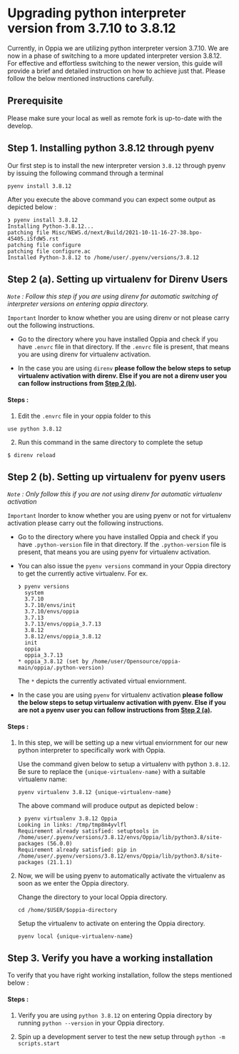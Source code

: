 # Upgrading python interpreter version from 3.7.10 to 3.8.12

Currently, in Oppia we are utilizing python interpreter version 3.7.10. We are now in a phase of switching to a more updated interpreter version 3.8.12. For effective and effortless switching to the newer version, this guide will provide a brief and detailed instruction on how to achieve just that. Please follow the below mentioned instructions carefully.

## Prerequisite
Please make sure your local as well as remote fork is up-to-date with the develop. 

## Step 1. Installing python 3.8.12 through pyenv
Our first step is to install the new interpreter version `3.8.12` through pyenv by issuing the following command through a terminal
```
pyenv install 3.8.12
```
After you execute the above command you can expect some output as depicted below :
```
❯ pyenv install 3.8.12
Installing Python-3.8.12...
patching file Misc/NEWS.d/next/Build/2021-10-11-16-27-38.bpo-45405.iSfdW5.rst
patching file configure
patching file configure.ac
Installed Python-3.8.12 to /home/user/.pyenv/versions/3.8.12
```

## Step 2 (a). Setting up virtualenv for Direnv Users
*`Note` : Follow this step if you are using direnv for automatic switching of interpreter versions on entering oppia directory.*

`Important` Inorder to know whether you are using direnv or not please carry out the following instructions.

* Go to the directory where you have installed Oppia and check if you have `.envrc` file in that directory. If the `.envrc` file is present, that means you are using direnv for virtualenv activation.

* In the case you are using `direnv` __please follow the below steps to setup virtualenv activation with direnv. Else if you are not a direnv user you can follow instructions from [Step 2 (b)](#step-2-(b).-setting-up-virtualenv-for-pyenv-users).__

#### Steps :

1. Edit the `.envrc` file in your oppia folder to this
```
use python 3.8.12
```

2. Run this command in the same directory to complete the setup
```
$ direnv reload
```

## Step 2 (b). Setting up virtualenv for pyenv users
*`Note` : Only follow this if you are not using direnv for automatic virtualenv activation*

`Important` Inorder to know whether you are using pyenv or not for virtualenv activation please carry out the following instructions.

* Go to the directory where you have installed Oppia and check if you have `.python-version` file in that directory. If the `.python-version` file is present, that means you are using pyenv for virtualenv activation.

* You can also issue the `pyenv versions` command in your Oppia directory to get the currently active virtualenv. For ex.
  ```
  ❯ pyenv versions
    system
    3.7.10
    3.7.10/envs/init
    3.7.10/envs/oppia
    3.7.13
    3.7.13/envs/oppia_3.7.13
    3.8.12
    3.8.12/envs/oppia_3.8.12
    init
    oppia
    oppia_3.7.13
  * oppia_3.8.12 (set by /home/user/Opensource/oppia-main/oppia/.python-version)
  ```

  The `*` depicts the currently activated virtual enviornment.

* In the case you are using `pyenv` for virtualenv activation __please follow the below steps to setup virtualenv activation with pyenv. Else if you are not a pyenv user you can follow instructions from [Step 2 (a)](#step-2-(a).-setting-up-virtualenv-for-direnv-users).__

#### Steps :

1. In this step, we will be setting up a new virtual enviornment for our new python interpreter to specifically work with Oppia.

    Use the command given below to setup a virtualenv with python `3.8.12`. Be sure to replace the `{unique-virtualenv-name}` with a suitable virtualenv name:

    ```
    pyenv virtualenv 3.8.12 {unique-virtualenv-name}
    ```
    The above command will produce output as depicted below :

    ```
    ❯ pyenv virtualenv 3.8.12 Oppia
    Looking in links: /tmp/tmp8m4yvlfl
    Requirement already satisfied: setuptools in /home/user/.pyenv/versions/3.8.12/envs/Oppia/lib/python3.8/site-packages (56.0.0)
    Requirement already satisfied: pip in /home/user/.pyenv/versions/3.8.12/envs/Oppia/lib/python3.8/site-packages (21.1.1)
    ```

2. Now, we will be using pyenv to automatically activate the virtualenv as soon as we enter the Oppia directory.
    
    Change the directory to your local Oppia directory.
    ```
    cd /home/$USER/$oppia-directory 
    ```

    Setup the virtualenv to activate on entering the Oppia directory.
    ```
    pyenv local {unique-virtualenv-name}
    ```

## Step 3. Verify you have a working installation
To verify that you have right working installation, follow the steps mentioned below :

#### Steps :

1. Verify you are using `python 3.8.12` on entering Oppia directory by running `python --version` in your Oppia directory.

2. Spin up a development server to test the new setup through `python -m scripts.start`
